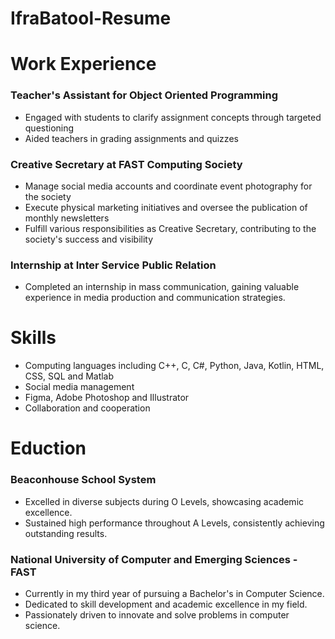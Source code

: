 # IfraBatool-Resume

# Work Experience
### Teacher's Assistant for Object Oriented Programming 
- Engaged with students to clarify assignment concepts through targeted questioning
- Aided teachers in grading assignments and quizzes

### Creative Secretary at FAST Computing Society 
- Manage social media accounts and coordinate event photography for the society
- Execute physical marketing initiatives and oversee the publication of monthly newsletters
- Fulfill various responsibilities as Creative Secretary, contributing to the society's success
 and visibility

### Internship at Inter Service Public Relation
- Completed an internship in mass communication, gaining valuable experience in media production and communication strategies.

# Skills
- Computing languages including C++, C, C#, Python, Java, Kotlin, HTML, CSS, SQL and Matlab
- Social media management
- Figma, Adobe Photoshop and Illustrator
- Collaboration and cooperation

# Eduction
### Beaconhouse School System
- Excelled in diverse subjects during O Levels, showcasing academic excellence.
- Sustained high performance throughout A Levels, consistently achieving outstanding results.
  
### National University of Computer and Emerging Sciences - FAST
- Currently in my third year of pursuing a Bachelor's in Computer Science.
- Dedicated to skill development and academic excellence in my field.
- Passionately driven to innovate and solve problems in computer science.
